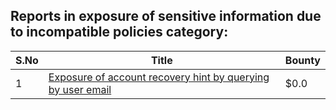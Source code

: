 ## Reports in exposure of sensitive information due to incompatible policies category:
| S.No | Title | Bounty |
| ---- | ----- | ------ |
| 1 | [Exposure of account recovery hint by querying by user email](https://hackerone.com/reports/2256548) | $0.0 |